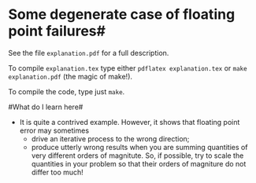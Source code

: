 # Some degenerate case of floating point failures#
See the file `explanation.pdf` for a full description.

To compile `explanation.tex` type either `pdflatex explanation.tex` or
``make explanation.pdf`` (the magic of make!).

To compile the code, type just `make`.

#What do I learn here#
- It is quite a contrived example. However, it shows that floating point error may sometimes 
  - drive an iterative process to the wrong direction;
  - produce utterly wrong results when you are summing quantities of very different orders of magnitute.  So, if possible, try to scale the quantities in your problem so that their orders of magniture do not differ too much!
